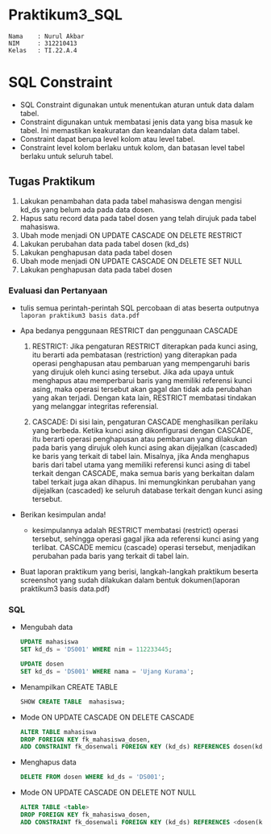 # Praktikum3_SQL

```
Nama    : Nurul Akbar
NIM     : 312210413
Kelas   : TI.22.A.4
```

# SQL Constraint

- SQL Constraint digunakan untuk menentukan aturan untuk data dalam tabel.
- Constraint digunakan untuk membatasi jenis data yang bisa masuk ke tabel. Ini memastikan keakuratan dan keandalan data dalam tabel.
- Constraint dapat berupa level kolom atau level tabel.
- Constraint level kolom berlaku untuk kolom, dan batasan level tabel berlaku untuk seluruh tabel.

## Tugas Praktikum

1. Lakukan penambahan data pada tabel mahasiswa dengan mengisi kd_ds yang belum ada pada data dosen.
2. Hapus satu record data pada tabel dosen yang telah dirujuk pada tabel mahasiswa.
3. Ubah mode menjadi ON UPDATE CASCADE ON DELETE RESTRICT
4. Lakukan perubahan data pada tabel dosen (kd_ds)
5. Lakukan penghapusan data pada tabel dosen
6. Ubah mode menjadi ON UPDATE CASCADE ON DELETE SET NULL
7. Lakukan penghapusan data pada tabel dosen

### Evaluasi dan Pertanyaan

- tulis semua perintah-perintah SQL percobaan di atas beserta outputnya `laporan praktikum3 basis data.pdf`
- Apa bedanya penggunaan RESTRICT dan penggunaan CASCADE

  1. RESTRICT: Jika pengaturan RESTRICT diterapkan pada kunci asing, itu berarti ada pembatasan (restriction) yang diterapkan pada operasi penghapusan atau pembaruan yang mempengaruhi baris yang dirujuk oleh kunci asing tersebut. Jika ada upaya untuk menghapus atau memperbarui baris yang memiliki referensi kunci asing, maka operasi tersebut akan gagal dan tidak ada perubahan yang akan terjadi. Dengan kata lain, RESTRICT membatasi tindakan yang melanggar integritas referensial.

  2. CASCADE: Di sisi lain, pengaturan CASCADE menghasilkan perilaku yang berbeda. Ketika kunci asing dikonfigurasi dengan CASCADE, itu berarti operasi penghapusan atau pembaruan yang dilakukan pada baris yang dirujuk oleh kunci asing akan dijejalkan (cascaded) ke baris yang terkait di tabel lain. Misalnya, jika Anda menghapus baris dari tabel utama yang memiliki referensi kunci asing di tabel terkait dengan CASCADE, maka semua baris yang berkaitan dalam tabel terkait juga akan dihapus. Ini memungkinkan perubahan yang dijejalkan (cascaded) ke seluruh database terkait dengan kunci asing tersebut.

- Berikan kesimpulan anda!
  - kesimpulannya adalah RESTRICT membatasi (restrict) operasi tersebut, sehingga operasi gagal jika ada referensi kunci asing yang terlibat. CASCADE memicu (cascade) operasi tersebut, menjadikan perubahan pada baris yang terkait di tabel lain.
- Buat laporan praktikum yang berisi, langkah-langkah praktikum beserta screenshot yang sudah dilakukan dalam bentuk dokumen(laporan praktikum3 basis data.pdf)

### SQL

- Mengubah data
  ```sql
  UPDATE mahasiswa
  SET kd_ds = 'DS001' WHERE nim = 112233445;
  ```
  ```sql
  UPDATE dosen
  SET kd_ds = 'DS001' WHERE nama = 'Ujang Kurama';
  ```
- Menampilkan CREATE TABLE
  ```sql
  SHOW CREATE TABLE  mahasiswa;
  ```
- Mode ON UPDATE CASCADE ON DELETE CASCADE
  ```sql
  ALTER TABLE mahasiswa
  DROP FOREIGN KEY fk_mahasiswa_dosen,
  ADD CONSTRAINT fk_dosenwali FOREIGN KEY (kd_ds) REFERENCES dosen(kd_ds) ON UPDATE CASCADE ON DELETE CASCADE;
  ```
- Menghapus data
  ```sql
  DELETE FROM dosen WHERE kd_ds = 'DS001';
  ```
- Mode ON UPDATE CASCADE ON DELETE NOT NULL
  ```sql
  ALTER TABLE <table>
  DROP FOREIGN KEY fk_mahasiswa_dosen,
  ADD CONSTRAINT fk_dosenwali FOREIGN KEY (kd_ds) REFERENCES <dosen(kd_ds)> ON UPDATE CASCADE ON DELETE NOT NULL;
  ```

[def]: gambar/11.png
[def2]: gambar/11.png
